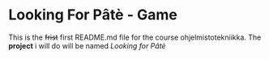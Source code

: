 # Looking For Pâtè - Game

This is the ~~frist~~ first README.md file for the course ohjelmistotekniikka.
The **project** i will do will be named *Looking for Pâtè*

